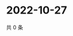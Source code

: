 # 2022-10-27

共 0 条

<!-- BEGIN WEIBO -->
<!-- 最后更新时间 Thu Oct 27 2022 04:02:40 GMT+0800 (China Standard Time) -->

<!-- END WEIBO -->
